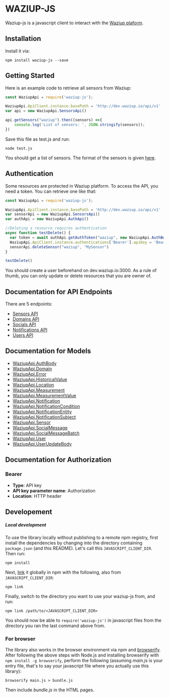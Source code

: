 WAZIUP-JS
=========


Waziup-js is a javascript client to interact with the [Waziup plaform](www.waziup.io).

## Installation

Install it via:

```shell
npm install waziup-js --save
```


## Getting Started

Here is an example code to retrieve all sensors from Waziup:

```javascript
const WaziupApi = require('waziup-js');

WaziupApi.ApiClient.instance.basePath = 'http://dev.waziup.io/api/v1'
var api = new WaziupApi.SensorsApi()

api.getSensors("waziup").then((sensors) =>{
    console.log('List of sensors: ', JSON.stringify(sensors));
})

```
Save this file as test.js and run:

```
node test.js
```
You should get a list of sensors.
The format of the sensors is given [here](https://github.com/Waziup/waziup-js/blob/master/docs/Sensor.md).


## Authentication

Some resources are protected in Waziup platform.
To access the API, you need a token. You can retrieve one like that:


```javascript
const WaziupApi = require('waziup-js');

WaziupApi.ApiClient.instance.basePath = 'http://dev.waziup.io/api/v1'
var sensorApi = new WaziupApi.SensorsApi()
var authApi = new WaziupApi.AuthApi()

//Deleting a resource requires authentication
async function testDelete() {
  var token = await authApi.getAuthToken("waziup", new WaziupApi.AuthBody('username', 'password')) 
  WaziupApi.ApiClient.instance.authentications['Bearer'].apiKey = 'Bearer ' + token
  sensorApi.deleteSensor("waziup", "MySensor")
}

testDelete()
```

You should create a user beforehand on dev.waziup.io:3000.
As a rule of thumb, you can only update or delete resources that you are owner of.

## Documentation for API Endpoints

There are 5 endpoints:

 - [Sensors API](docs/SensorsApi.md)
 - [Domains API](docs/DomainsApi.md)
 - [Socials API](docs/SocialsApi.md)
 - [Notifications API](docs/NotificationsApi.md)
 - [Users API](docs/UsersApi.md)


## Documentation for Models

 - [WaziupApi.AuthBody](docs/AuthBody.md)
 - [WaziupApi.Domain](docs/Domain.md)
 - [WaziupApi.Error](docs/Error.md)
 - [WaziupApi.HistoricalValue](docs/HistoricalValue.md)
 - [WaziupApi.Location](docs/Location.md)
 - [WaziupApi.Measurement](docs/Measurement.md)
 - [WaziupApi.MeasurementValue](docs/MeasurementValue.md)
 - [WaziupApi.Notification](docs/Notification.md)
 - [WaziupApi.NotificationCondition](docs/NotificationCondition.md)
 - [WaziupApi.NotificationEntity](docs/NotificationEntity.md)
 - [WaziupApi.NotificationSubject](docs/NotificationSubject.md)
 - [WaziupApi.Sensor](docs/Sensor.md)
 - [WaziupApi.SocialMessage](docs/SocialMessage.md)
 - [WaziupApi.SocialMessageBatch](docs/SocialMessageBatch.md)
 - [WaziupApi.User](docs/User.md)
 - [WaziupApi.UserUpdateBody](docs/UserUpdateBody.md)


## Documentation for Authorization

### Bearer

- **Type**: API key
- **API key parameter name**: Authorization
- **Location**: HTTP header

## Developement

##### Local development

To use the library locally without publishing to a remote npm registry, first install the dependencies by changing 
into the directory containing `package.json` (and this README). Let's call this `JAVASCRIPT_CLIENT_DIR`. Then run:

```shell
npm install
```

Next, [link](https://docs.npmjs.com/cli/link) it globally in npm with the following, also from `JAVASCRIPT_CLIENT_DIR`:

```shell
npm link
```

Finally, switch to the directory you want to use your waziup-js from, and run:

```shell
npm link /path/to/<JAVASCRIPT_CLIENT_DIR>
```

You should now be able to `require('waziup-js')` in javascript files from the directory you ran the last 
command above from.


### For browser

The library also works in the browser environment via npm and [browserify](http://browserify.org/). After following
the above steps with Node.js and installing browserify with `npm install -g browserify`,
perform the following (assuming *main.js* is your entry file, that's to say your javascript file where you actually 
use this library):

```shell
browserify main.js > bundle.js
```

Then include *bundle.js* in the HTML pages.
